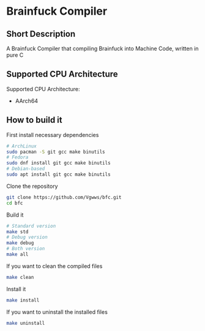 # Brainfuck Compiler
## Short Description
A Brainfuck Compiler that compiling Brainfuck into Machine Code, written in pure C
## Supported CPU Architecture
Supported CPU Architecture:
- AArch64
## How to build it
First install necessary dependencies
```sh
# ArchLinux
sudo pacman -S git gcc make binutils
# Fedora
sudo dnf install git gcc make binutils
# Debian-based
sudo apt install git gcc make binutils
```
Clone the repository
```sh
git clone https://github.com/Vgwws/bfc.git
cd bfc
```
Build it
```sh
# Standard version
make std
# Debug version
make debug
# Both version
make all
```
If you want to clean the compiled files
```sh
make clean
```
Install it
```sh
make install
```
If you want to uninstall the installed files
```sh
make uninstall
```
